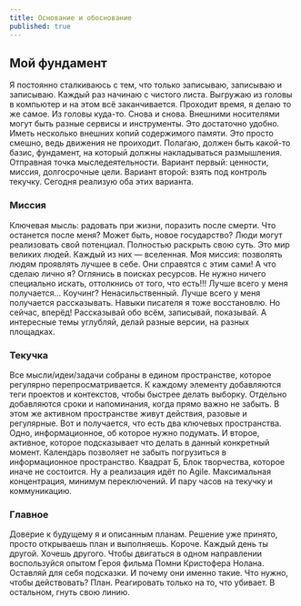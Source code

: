 ```yaml
---
title: Основание и обоснование
published: true
---
```

## Мой фундамент

Я постоянно сталкиваюсь с тем, что только записываю, записываю и записываю.
Каждый раз начинаю с чистого листа. Выгружаю из головы в компьютер и на этом всё заканчивается. Проходит время, я делаю то же самое. Из головы куда-то. Снова и снова. Внешними носителями могут быть разные сервисы и инструменты. Это достаточно удобно. Иметь несколько внешних копий содержимого памяти. Это просто смешно, ведь движения не проиходит.
Полагаю, должен быть какой-то базис, фундамент, на который должны накладываться размышления. Отправная точка мыследеятельности.
Вариант первый: ценности, миссия, долгосрочные цели.
Вариант второй: взять под контроль текучку. Сегодня реализую оба этих варианта.

### Миссия

Ключевая мысль: радовать при жизни, поразить после смерти. Что останется после меня? Может быть, новое государство? Люди могут реализовать свой потенциал. Полностью раскрыть свою суть. Это мир великих людей. Каждый из них — вселенная. Моя миссия: позволять людям проявлять лучшее в себе. Они справятся с этим сами! А что сделаю лично я? Оглянись в поисках ресурсов. Не нужно ничего специально искать, оттолкнись от того, что есть!!!
Лучше всего у меня получается... Коучинг? Ненасильственный. Лучше всего у меня получается рассказывать. Навыки писателя я тоже восстановлю. Но сейчас, вперёд! Рассказывай обо всём, записывай, показывай. А интересные темы углубляй, делай разные версии, на разных площадках.

### Текучка

Все мысли/идеи/задачи собраны в едином пространстве, которое регулярно перепросматривается. К каждому элементу добавляются теги проектов и контекстов, чтобы быстрее делать выборку. Отдельно добавляются сроки и напоминания, когда прямо важно не забыть. В этом же активном пространстве живут действия, разовые и регулярные. Вот и получается, что есть два ключевых пространства. Одно, информационное, об которое нужно подумать. И второе, активное, которое подсказывает что делать в данный конкретный момент. Календарь позволяет не забыть погрузиться в информационное пространство. Квадрат Б, Блок творчества, которое иначе не состоится.
Ну а реализация идёт по Agile. Максимальная концентрация, минимум переключений. И пару часов на текучку и коммуникацию.

### Главное

Доверие к будущему я и описанным планам.
Решение уже принято, просто открываешь план и выполняешь.
Короче. Каждый день ты другой. Хочешь другого.
Чтобы двигаться в одном направлении воспользуйся опытом Героя фильма Помни Кристофера Нолана. Оставляй для себя подсказки. И почему они именно такие.
Что нужно, чтобы действовать? План. Реагировать только на то, что убивает. В остальном, гнуть свою линию.
